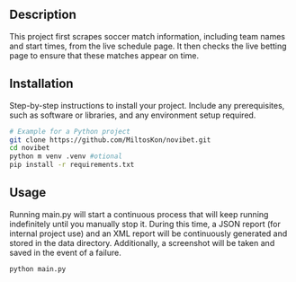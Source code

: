 
## Description
This project first scrapes soccer match information, including team names and start times, from the live schedule page. It then checks the live betting page to ensure that these matches appear on time.

## Installation
Step-by-step instructions to install your project. Include any prerequisites, such as software or libraries, and any environment setup required.

```bash
# Example for a Python project
git clone https://github.com/MiltosKon/novibet.git
cd novibet
python m venv .venv #otional 
pip install -r requirements.txt
```

## Usage
Running main.py will start a continuous process that will keep running indefinitely until you manually stop it. During this time, a JSON report (for internal project use) and an XML report will be continuously generated and stored in the data directory. Additionally, a screenshot will be taken and saved in the event of a failure.
```bash
python main.py
```
